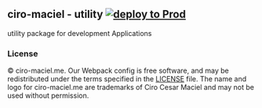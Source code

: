 ## ciro-maciel - utility [![deploy to Prod](https://github.com/ciro-maciel/utility/actions/workflows/toProd.yml/badge.svg)](https://github.com/ciro-maciel/utility/actions/workflows/toProd.yml)

utility package for development Applications

### License

&copy; ciro-maciel.me. Our Webpack config is free software, and may be redistributed under the terms specified in the [LICENSE](https://github.com/ciro-maciel/utility/blob/main/LICENSE) file. The name and logo for ciro-maciel.me are trademarks of Ciro Cesar Maciel and may not be used without permission.
